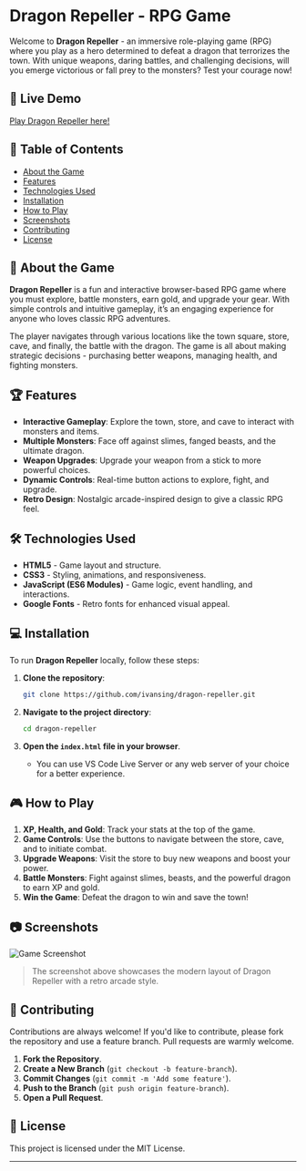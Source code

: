 # Dragon Repeller - RPG Game

Welcome to **Dragon Repeller** - an immersive role-playing game (RPG) where you play as a hero determined to defeat a dragon that terrorizes the town. With unique weapons, daring battles, and challenging decisions, will you emerge victorious or fall prey to the monsters? Test your courage now!

## 🚀 Live Demo

[Play Dragon Repeller here!](#)

## 📜 Table of Contents

- [About the Game](#about-the-game)
- [Features](#features)
- [Technologies Used](#technologies-used)
- [Installation](#installation)
- [How to Play](#how-to-play)
- [Screenshots](#screenshots)
- [Contributing](#contributing)
- [License](#license)

## 📖 About the Game

**Dragon Repeller** is a fun and interactive browser-based RPG game where you must explore, battle monsters, earn gold, and upgrade your gear. With simple controls and intuitive gameplay, it’s an engaging experience for anyone who loves classic RPG adventures.

The player navigates through various locations like the town square, store, cave, and finally, the battle with the dragon. The game is all about making strategic decisions - purchasing better weapons, managing health, and fighting monsters.

## 🏆 Features

- **Interactive Gameplay**: Explore the town, store, and cave to interact with monsters and items.
- **Multiple Monsters**: Face off against slimes, fanged beasts, and the ultimate dragon.
- **Weapon Upgrades**: Upgrade your weapon from a stick to more powerful choices.
- **Dynamic Controls**: Real-time button actions to explore, fight, and upgrade.
- **Retro Design**: Nostalgic arcade-inspired design to give a classic RPG feel.

## 🛠 Technologies Used

- **HTML5** - Game layout and structure.
- **CSS3** - Styling, animations, and responsiveness.
- **JavaScript (ES6 Modules)** - Game logic, event handling, and interactions.
- **Google Fonts** - Retro fonts for enhanced visual appeal.

## 💻 Installation

To run **Dragon Repeller** locally, follow these steps:

1. **Clone the repository**:

   ```sh
   git clone https://github.com/ivansing/dragon-repeller.git
   ```

2. **Navigate to the project directory**:

   ```sh
   cd dragon-repeller
   ```

3. **Open the `index.html` file in your browser**.

   - You can use VS Code Live Server or any web server of your choice for a better experience.

## 🎮 How to Play

1. **XP, Health, and Gold**: Track your stats at the top of the game.
2. **Game Controls**: Use the buttons to navigate between the store, cave, and to initiate combat.
3. **Upgrade Weapons**: Visit the store to buy new weapons and boost your power.
4. **Battle Monsters**: Fight against slimes, beasts, and the powerful dragon to earn XP and gold.
5. **Win the Game**: Defeat the dragon to win and save the town!

## 📷 Screenshots

![Game Screenshot](screenshot.png)

> The screenshot above showcases the modern layout of Dragon Repeller with a retro arcade style.

## 🤝 Contributing

Contributions are always welcome! If you'd like to contribute, please fork the repository and use a feature branch. Pull requests are warmly welcome.

1. **Fork the Repository**.
2. **Create a New Branch** (`git checkout -b feature-branch`).
3. **Commit Changes** (`git commit -m 'Add some feature'`).
4. **Push to the Branch** (`git push origin feature-branch`).
5. **Open a Pull Request**.

## 📜 License

This project is licensed under the MIT License.

---


